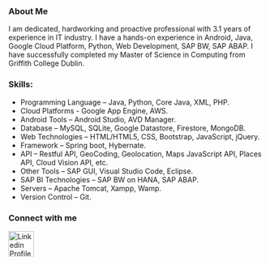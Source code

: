 ### About Me

I am dedicated, hardworking and proactive professional with 3.1 years of experience in IT industry. I have a hands-on experience in Android, Java, Google Cloud Platform, Python, Web Development, SAP BW, SAP ABAP. I have successfully completed my Master of Science in Computing from Griffith College Dublin.

### Skills:

<!-- UL -->
* Programming Language – Java, Python, Core Java, XML, PHP.
* Cloud Platforms - Google App Engine, AWS.
* Android Tools – Android Studio, AVD Manager.
* Database – MySQL, SQLite, Google Datastore, Firestore, MongoDB.
* Web Technologies – HTML/HTML5, CSS, Bootstrap, JavaScript, jQuery.
* Framework – Spring boot, Hybernate.
* API – Restful API, GeoCoding, Geolocation, Maps JavaScript API, Places API, Cloud Vision API, etc.
* Other Tools – SAP GUI, Visual Studio Code, Eclipse.
* SAP BI Technologies – SAP BW on HANA, SAP ABAP.
* Servers – Apache Tomcat, Xampp, Wamp.
* Version Control – Git.

### Connect with me

[<img align="center" alt="Linkedin Profile" width="50px" src="https://cdn.jsdelivr.net/npm/simple-icons@v3/icons/linkedin.svg" />][linkedin]

[linkedin]: https://www.linkedin.com/in/riddhish-bharadva-b94848b6/
